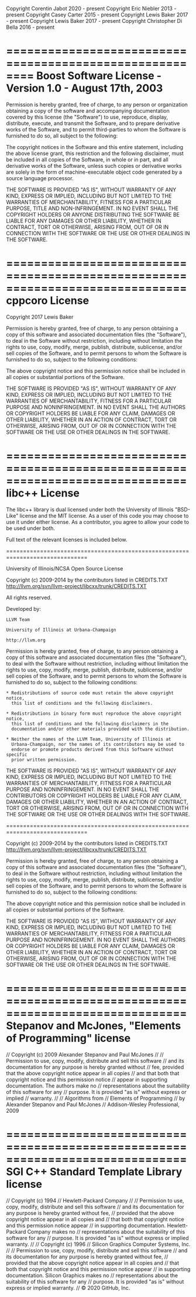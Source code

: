 Copyright Corentin Jabot 2020 - present
Copyright Eric Niebler   2013 - present
Copyright Casey Carter   2015 - present
Copyright Lewis Baker    2017 - present
Copyright Lewis Baker    2017 - present
Copyright Christopher Di Bella 2016 - present

========================================================
Boost Software License - Version 1.0 - August 17th, 2003
========================================================

Permission is hereby granted, free of charge, to any person or organization
obtaining a copy of the software and accompanying documentation covered by
this license (the "Software") to use, reproduce, display, distribute,
execute, and transmit the Software, and to prepare derivative works of the
Software, and to permit third-parties to whom the Software is furnished to
do so, all subject to the following:

The copyright notices in the Software and this entire statement, including
the above license grant, this restriction and the following disclaimer,
must be included in all copies of the Software, in whole or in part, and
all derivative works of the Software, unless such copies or derivative
works are solely in the form of machine-executable object code generated by
a source language processor.

THE SOFTWARE IS PROVIDED "AS IS", WITHOUT WARRANTY OF ANY KIND, EXPRESS OR
IMPLIED, INCLUDING BUT NOT LIMITED TO THE WARRANTIES OF MERCHANTABILITY,
FITNESS FOR A PARTICULAR PURPOSE, TITLE AND NON-INFRINGEMENT. IN NO EVENT
SHALL THE COPYRIGHT HOLDERS OR ANYONE DISTRIBUTING THE SOFTWARE BE LIABLE
FOR ANY DAMAGES OR OTHER LIABILITY, WHETHER IN CONTRACT, TORT OR OTHERWISE,
ARISING FROM, OUT OF OR IN CONNECTION WITH THE SOFTWARE OR THE USE OR OTHER
DEALINGS IN THE SOFTWARE.


==============================================================================
cppcoro License
==============================================================================

Copyright 2017 Lewis Baker

Permission is hereby granted, free of charge, to any person obtaining a copy
of this software and associated documentation files (the "Software"), to deal
in the Software without restriction, including without limitation the rights
to use, copy, modify, merge, publish, distribute, sublicense, and/or sell
copies of the Software, and to permit persons to whom the Software is furnished
to do so, subject to the following conditions:

The above copyright notice and this permission notice shall be included in all
copies or substantial portions of the Software.

THE SOFTWARE IS PROVIDED "AS IS", WITHOUT WARRANTY OF ANY KIND, EXPRESS OR
IMPLIED, INCLUDING BUT NOT LIMITED TO THE WARRANTIES OF MERCHANTABILITY,
FITNESS FOR A PARTICULAR PURPOSE AND NONINFRINGEMENT. IN NO EVENT SHALL THE
AUTHORS OR COPYRIGHT HOLDERS BE LIABLE FOR ANY CLAIM, DAMAGES OR OTHER
LIABILITY, WHETHER IN AN ACTION OF CONTRACT, TORT OR OTHERWISE, ARISING FROM,
OUT OF OR IN CONNECTION WITH THE SOFTWARE OR THE USE OR OTHER DEALINGS IN THE
SOFTWARE.

==============================================================================
libc++ License
==============================================================================

The libc++ library is dual licensed under both the University of Illinois
"BSD-Like" license and the MIT license.  As a user of this code you may choose
to use it under either license.  As a contributor, you agree to allow your code
to be used under both.

Full text of the relevant licenses is included below.

==============================================================================

University of Illinois/NCSA
Open Source License

Copyright (c) 2009-2014 by the contributors listed in CREDITS.TXT
http://llvm.org/svn/llvm-project/libcxx/trunk/CREDITS.TXT

All rights reserved.

Developed by:

    LLVM Team

    University of Illinois at Urbana-Champaign

    http://llvm.org

Permission is hereby granted, free of charge, to any person obtaining a copy of
this software and associated documentation files (the "Software"), to deal with
the Software without restriction, including without limitation the rights to
use, copy, modify, merge, publish, distribute, sublicense, and/or sell copies
of the Software, and to permit persons to whom the Software is furnished to do
so, subject to the following conditions:

    * Redistributions of source code must retain the above copyright notice,
      this list of conditions and the following disclaimers.

    * Redistributions in binary form must reproduce the above copyright notice,
      this list of conditions and the following disclaimers in the
      documentation and/or other materials provided with the distribution.

    * Neither the names of the LLVM Team, University of Illinois at
      Urbana-Champaign, nor the names of its contributors may be used to
      endorse or promote products derived from this Software without specific
      prior written permission.

THE SOFTWARE IS PROVIDED "AS IS", WITHOUT WARRANTY OF ANY KIND, EXPRESS OR
IMPLIED, INCLUDING BUT NOT LIMITED TO THE WARRANTIES OF MERCHANTABILITY, FITNESS
FOR A PARTICULAR PURPOSE AND NONINFRINGEMENT.  IN NO EVENT SHALL THE
CONTRIBUTORS OR COPYRIGHT HOLDERS BE LIABLE FOR ANY CLAIM, DAMAGES OR OTHER
LIABILITY, WHETHER IN AN ACTION OF CONTRACT, TORT OR OTHERWISE, ARISING FROM,
OUT OF OR IN CONNECTION WITH THE SOFTWARE OR THE USE OR OTHER DEALINGS WITH THE
SOFTWARE.

==============================================================================

Copyright (c) 2009-2014 by the contributors listed in CREDITS.TXT
  http://llvm.org/svn/llvm-project/libcxx/trunk/CREDITS.TXT

Permission is hereby granted, free of charge, to any person obtaining a copy
of this software and associated documentation files (the "Software"), to deal
in the Software without restriction, including without limitation the rights
to use, copy, modify, merge, publish, distribute, sublicense, and/or sell
copies of the Software, and to permit persons to whom the Software is
furnished to do so, subject to the following conditions:

The above copyright notice and this permission notice shall be included in
all copies or substantial portions of the Software.

THE SOFTWARE IS PROVIDED "AS IS", WITHOUT WARRANTY OF ANY KIND, EXPRESS OR
IMPLIED, INCLUDING BUT NOT LIMITED TO THE WARRANTIES OF MERCHANTABILITY,
FITNESS FOR A PARTICULAR PURPOSE AND NONINFRINGEMENT. IN NO EVENT SHALL THE
AUTHORS OR COPYRIGHT HOLDERS BE LIABLE FOR ANY CLAIM, DAMAGES OR OTHER
LIABILITY, WHETHER IN AN ACTION OF CONTRACT, TORT OR OTHERWISE, ARISING FROM,
OUT OF OR IN CONNECTION WITH THE SOFTWARE OR THE USE OR OTHER DEALINGS IN
THE SOFTWARE.

==============================================================================
Stepanov and McJones, "Elements of Programming" license
==============================================================================

// Copyright (c) 2009 Alexander Stepanov and Paul McJones
//
// Permission to use, copy, modify, distribute and sell this software
// and its documentation for any purpose is hereby granted without
// fee, provided that the above copyright notice appear in all copies
// and that both that copyright notice and this permission notice
// appear in supporting documentation. The authors make no
// representations about the suitability of this software for any
// purpose. It is provided "as is" without express or implied
// warranty.
//
// Algorithms from
// Elements of Programming
// by Alexander Stepanov and Paul McJones
// Addison-Wesley Professional, 2009

==============================================================================
SGI C++ Standard Template Library license
==============================================================================

// Copyright (c) 1994
// Hewlett-Packard Company
//
// Permission to use, copy, modify, distribute and sell this software
// and its documentation for any purpose is hereby granted without fee,
// provided that the above copyright notice appear in all copies and
// that both that copyright notice and this permission notice appear
// in supporting documentation.  Hewlett-Packard Company makes no
// representations about the suitability of this software for any
// purpose.  It is provided "as is" without express or implied warranty.
//
// Copyright (c) 1996
// Silicon Graphics Computer Systems, Inc.
//
// Permission to use, copy, modify, distribute and sell this software
// and its documentation for any purpose is hereby granted without fee,
// provided that the above copyright notice appear in all copies and
// that both that copyright notice and this permission notice appear
// in supporting documentation.  Silicon Graphics makes no
// representations about the suitability of this software for any
// purpose.  It is provided "as is" without express or implied warranty.
//
© 2020 GitHub, Inc.